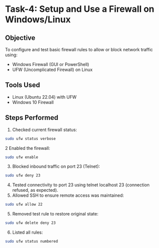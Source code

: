 # Task-4: Setup and Use a Firewall on Windows/Linux

## Objective
To configure and test basic firewall rules to allow or block network traffic using:
- Windows Firewall (GUI or PowerShell)
- UFW (Uncomplicated Firewall) on Linux

## Tools Used
- Linux (Ubuntu 22.04) with UFW
- Windows 10 Firewall

## Steps Performed
1. Checked current firewall status:
```bash
sudo ufw status verbose
```
2 Enabled the firewall:
```bash
sudo ufw enable
```
3. Blocked inbound traffic on port 23 (Telnet):
```bash
sudo ufw deny 23
```
4. Tested connectivity to port 23 using telnet localhost 23 (connection refused, as expected).
5. Allowed SSH to ensure remote access was maintained:
```bash
sudo ufw allow 22
```
5. Removed test rule to restore original state:
```bash
sudo ufw delete deny 23
```
6. Listed all rules:
```bash
sudo ufw status numbered
```

